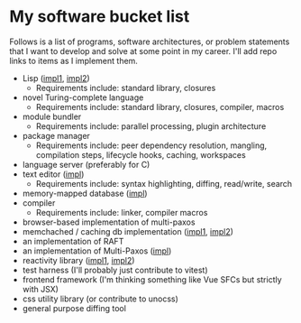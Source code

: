# My software bucket list

Follows is a list of programs, software architectures, or problem statements that I want to develop and solve at some point in my career. I'll add repo links to items as I implement them.

- Lisp ([impl1](https://github.com/MatthewZito/micro-lisp), [impl2](https://github.com/MatthewZito/IDL))
  - Requirements include: standard library, closures
- novel Turing-complete language
  - Requirements include: standard library, closures, compiler, macros
- module bundler
  - Requirements include: parallel processing, plugin architecture
- package manager
  - Requirements include: peer dependency resolution, mangling, compilation steps, lifecycle hooks, caching, workspaces
- language server (preferably for C)
- text editor ([impl](https://github.com/MatthewZito/tabloid))
  - Requirements include: syntax highlighting, diffing, read/write, search
- memory-mapped database ([impl](https://github.com/MatthewZito/pageboy))
- compiler
  - Requirements include: linker, compiler macros
- browser-based implementation of multi-paxos
- memchached / caching db implementation ([impl1](https://github.com/MatthewZito/tenure), [impl2](https://github.com/MatthewZito/tenure-go))
- an implementation of RAFT
- an implementation of Multi-Paxos ([impl](https://github.com/MatthewZito/multi-paxos))
- reactivity library ([impl1](https://github.com/MatthewZito/vivisector), [impl2](https://github.com/MatthewZito/resonant))
- test harness (I'll probably just contribute to vitest)
- frontend framework (I'm thinking something like Vue SFCs but strictly with JSX)
- css utility library (or contribute to unocss)
- general purpose diffing tool

